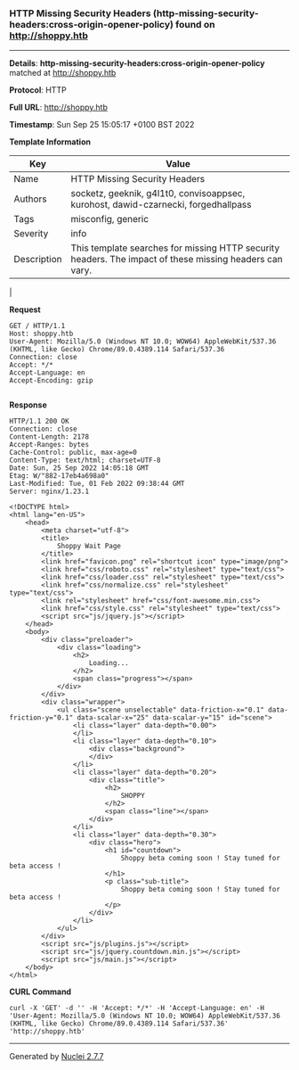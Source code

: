 ### HTTP Missing Security Headers (http-missing-security-headers:cross-origin-opener-policy) found on http://shoppy.htb
---
**Details**: **http-missing-security-headers:cross-origin-opener-policy**  matched at http://shoppy.htb

**Protocol**: HTTP

**Full URL**: http://shoppy.htb

**Timestamp**: Sun Sep 25 15:05:17 +0100 BST 2022

**Template Information**

| Key | Value |
|---|---|
| Name | HTTP Missing Security Headers |
| Authors | socketz, geeknik, g4l1t0, convisoappsec, kurohost, dawid-czarnecki, forgedhallpass |
| Tags | misconfig, generic |
| Severity | info |
| Description | This template searches for missing HTTP security headers. The impact of these missing headers can vary.
 |

**Request**
```http
GET / HTTP/1.1
Host: shoppy.htb
User-Agent: Mozilla/5.0 (Windows NT 10.0; WOW64) AppleWebKit/537.36 (KHTML, like Gecko) Chrome/89.0.4389.114 Safari/537.36
Connection: close
Accept: */*
Accept-Language: en
Accept-Encoding: gzip


```

**Response**
```http
HTTP/1.1 200 OK
Connection: close
Content-Length: 2178
Accept-Ranges: bytes
Cache-Control: public, max-age=0
Content-Type: text/html; charset=UTF-8
Date: Sun, 25 Sep 2022 14:05:18 GMT
Etag: W/"882-17eb4a698a0"
Last-Modified: Tue, 01 Feb 2022 09:38:44 GMT
Server: nginx/1.23.1

<!DOCTYPE html>
<html lang="en-US">
    <head>
        <meta charset="utf-8">
        <title>
            Shoppy Wait Page
        </title>
        <link href="favicon.png" rel="shortcut icon" type="image/png">
        <link href="css/roboto.css" rel="stylesheet" type="text/css">
        <link href="css/loader.css" rel="stylesheet" type="text/css">
        <link href="css/normalize.css" rel="stylesheet" type="text/css">
        <link rel="stylesheet" href="css/font-awesome.min.css">
        <link href="css/style.css" rel="stylesheet" type="text/css">
        <script src="js/jquery.js"></script>
    </head>
    <body>
        <div class="preloader">
            <div class="loading">
                <h2>
                    Loading...
                </h2>
                <span class="progress"></span>
            </div>
        </div>
        <div class="wrapper">
            <ul class="scene unselectable" data-friction-x="0.1" data-friction-y="0.1" data-scalar-x="25" data-scalar-y="15" id="scene">
                <li class="layer" data-depth="0.00">
                </li>
                <li class="layer" data-depth="0.10">
                    <div class="background">
                    </div>
                </li>
                <li class="layer" data-depth="0.20">
                    <div class="title">
                        <h2>
                            SHOPPY
                        </h2>
                        <span class="line"></span>
                    </div>
                </li>
                <li class="layer" data-depth="0.30">
                    <div class="hero">
                        <h1 id="countdown">
                            Shoppy beta coming soon ! Stay tuned for beta access !
                        </h1>
                        <p class="sub-title">
                            Shoppy beta coming soon ! Stay tuned for beta access !
                        </p>
                    </div>
                </li>
            </ul>
        </div>
        <script src="js/plugins.js"></script>
        <script src="js/jquery.countdown.min.js"></script>
        <script src="js/main.js"></script>
    </body>
</html>
```


**CURL Command**
```
curl -X 'GET' -d '' -H 'Accept: */*' -H 'Accept-Language: en' -H 'User-Agent: Mozilla/5.0 (Windows NT 10.0; WOW64) AppleWebKit/537.36 (KHTML, like Gecko) Chrome/89.0.4389.114 Safari/537.36' 'http://shoppy.htb'
```
---
Generated by [Nuclei 2.7.7](https://github.com/projectdiscovery/nuclei)